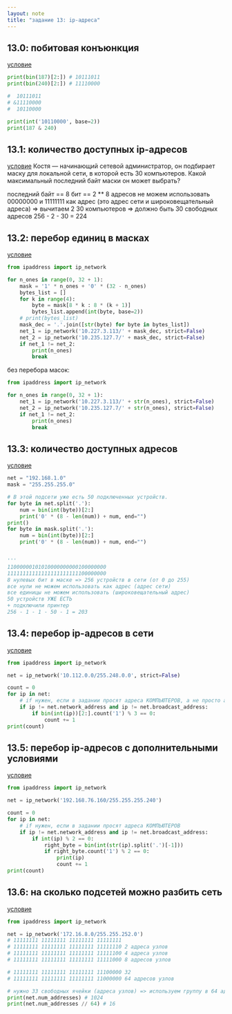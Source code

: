 ```yaml
---
layout: note
title: "задание 13: ip-адреса"
---
```


## 13.0: побитовая конъюнкция
[условие](https://education.yandex.ru/ege/task/7b9e9d63-f915-4652-9e7b-b3f1c705af44)

```python
print(bin(187)[2:]) # 10111011
print(bin(240)[2:]) # 11110000

#  10111011
# &11110000
#  10110000

print(int('10110000', base=2))
print(187 & 240)
```

## 13.1: количество доступных ip-адресов

[условие](https://education.yandex.ru/ege/task/b80ac3ae-dc8c-4644-9546-9ee95de32b59)
Костя — начинающий сетевой администратор, он подбирает маску для локальной сети, в которой есть 30 компьютеров.
Какой максимальный последний байт маски он может выбрать?

последний байт == 8 бит == 2 ** 8 адресов
не можем использовать 00000000 и 11111111 как адрес (это адрес сети и широковещательный адреса) => вычитаем 2
30 компьютеров => должно быть 30 свободных адресов
256 - 2 - 30 = 224 

## 13.2: перебор единиц в масках

[условие](https://education.yandex.ru/ege/task/0c94deea-3c72-4220-b943-1702bc835a1c)

```python
from ipaddress import ip_network

for n_ones in range(0, 32 + 1):
    mask = '1' * n_ones + '0' * (32 - n_ones)
    bytes_list = []
    for k in range(4):
        byte = mask[8 * k : 8 * (k + 1)]
        bytes_list.append(int(byte, base=2))
    # print(bytes_list)
    mask_dec = '.'.join([str(byte) for byte in bytes_list])
    net_1 = ip_network('10.227.3.113/' + mask_dec, strict=False)
    net_2 = ip_network('10.235.127.7/' + mask_dec, strict=False)
    if net_1 != net_2:
        print(n_ones)
        break
```

без перебора масок:
```python
from ipaddress import ip_network

for n_ones in range(0, 32 + 1):
    net_1 = ip_network('10.227.3.113/' + str(n_ones), strict=False)
    net_2 = ip_network('10.235.127.7/' + str(n_ones), strict=False)
    if net_1 != net_2:
        print(n_ones)
        break
```

## 13.3: количество доступных адресов

[условие](https://education.yandex.ru/ege/task/0c94deea-3c72-4220-b943-1702bc835a1c)

```python
net = "192.168.1.0"
mask = "255.255.255.0"

# В этой подсети уже есть 50 подключенных устройств.
for byte in net.split('.'):
    num = bin(int(byte))[2:]
    print('0' * (8 - len(num)) + num, end="")
print()
for byte in mask.split('.'):
    num = bin(int(byte))[2:]
    print('0' * (8 - len(num)) + num, end="")


'''
11000000101010000000000100000000
11111111111111111111111100000000
8 нулевых бит в маске => 256 устройств в сети (от 0 до 255)
все нули не можем использовать как адрес (адрес сети)
все единицы не можем использовать (широковещательный адрес)
50 устройств УЖЕ ЕСТЬ
+ подключили принтер
256 - 1 - 1 - 50 - 1 = 203
```

## 13.4: перебор ip-адресов в сети

[условие](https://education.yandex.ru/ege/task/7f880fb9-5b2c-4eed-9111-2b82c26da194)

```python
from ipaddress import ip_network

net = ip_network('10.112.0.0/255.248.0.0', strict=False)

count = 0
for ip in net:
    # if нужен, если в задании просят адреса КОМПЬЮТЕРОВ, а не просто адреса в сети
    if ip != net.network_address and ip != net.broadcast_address:
        if bin(int(ip))[2:].count('1') % 3 == 0:
            count += 1
print(count)
```

## 13.5: перебор ip-адресов с дополнительными условиями

[условие](https://education.yandex.ru/ege/task/bbe0d9e7-4ac2-4fe6-af90-71f7a69adf30)

```python
from ipaddress import ip_network

net = ip_network('192.168.76.160/255.255.255.240')

count = 0
for ip in net:
    # if нужен, если в задании просят адреса КОМПЬЮТЕРОВ
    if ip != net.network_address and ip != net.broadcast_address: 
        if int(ip) % 2 == 0:
            right_byte = bin(int(str(ip).split('.')[-1]))
            if right_byte.count('1') % 2 == 0:
                print(ip)
                count += 1
print(count)
```

## 13.6: на сколько подсетей можно разбить сеть

[условие](https://education.yandex.ru/ege/task/ebdb9a1e-1e94-4af0-8ce6-003009385c7d)

```python
from ipaddress import ip_network

net = ip_network('172.16.8.0/255.255.252.0')
# 11111111 11111111 11111111 11111111
# 11111111 11111111 11111111 11111110 2 адреса узлов
# 11111111 11111111 11111111 11111100 4 адреса узлов
# 11111111 11111111 11111111 11111000 8 адресов узлов

# 11111111 11111111 11111111 11100000 32
# 11111111 11111111 11111111 11000000 64 адресов узлов

# нужно 33 свободных ячейки (адреса узлов) => используем группу в 64 адреса
print(net.num_addresses) # 1024
print(net.num_addresses // 64) # 16
```
